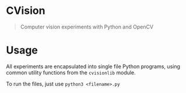 # CVision
> Computer vision experiments with Python and OpenCV

# Usage
All experiments are encapsulated into single file Python programs, using common
utility functions from the `cvisionlib` module.

To run the files, just use `python3 <filename>.py`
